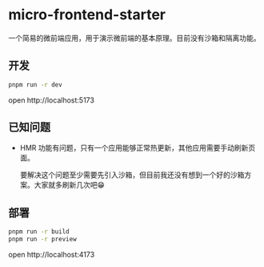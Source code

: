 # micro-frontend-starter

一个简易的微前端应用，用于演示微前端的基本原理。目前没有沙箱和隔离功能。

## 开发

```bash
pnpm run -r dev
```

open http://localhost:5173

## 已知问题

- HMR 功能有问题，只有一个应用能够正常热更新，其他应用需要手动刷新页面。

    要解决这个问题至少需要先引入沙箱，但目前我还没有想到一个好的沙箱方案。大家就多刷新几次吧😁

## 部署
```bash
pnpm run -r build
pnpm run -r preview
```

open http://localhost:4173
